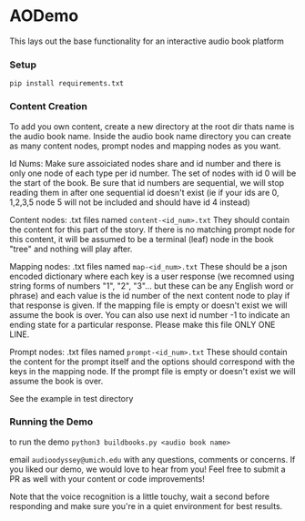 # AODemo

This lays out the base functionality for an interactive audio book platform

### Setup

`pip install requirements.txt` 

### Content Creation

To add you own content, create a new directory at the root dir thats name is the audio book name. Inside the audio book name directory you can create as many content nodes, prompt nodes and mapping nodes as you want. 

Id Nums: Make sure assoiciated nodes share and id number and there is only one node of each type per id number. The set of nodes with id 0 will be the start of the book. Be sure that id numbers are sequential, we will stop reading them in after one sequential id doesn't exist (ie if your ids are 0, 1,2,3,5 node 5 will not be included and should have id 4 instead)

Content nodes: .txt files named `content-<id_num>.txt` They should contain the content for this part of the story. If there is no matching prompt node for this content, it will be assumed to be a terminal (leaf) node in the book "tree" and nothing will play after.

Mapping nodes: .txt files named `map-<id_num>.txt` These should be a json encoded dictionary where each key is a user response (we recomned using string forms of numbers "1", "2", "3"... but these can be any English word or phrase) and each value is the id number of the next content node to play if that response is given. If the mapping file is empty or doesn't exist we will assume the book is over. You can also use next id number -1 to indicate an ending state for a particular response. Please make this file ONLY ONE LINE.

Prompt nodes: .txt files named `prompt-<id_num>.txt` These should contain the content for the prompt itself and the options should correspond with the keys in the mapping node. If the prompt file is empty or doesn't exist we will assume the book is over.

See the example in test directory

### Running the Demo

to run the demo `python3 buildbooks.py <audio book name>`

email `audioodyssey@umich.edu` with any questions, comments or concerns. If you liked our demo, we would love to hear from you! Feel free to submit a PR as well with your content or code improvements!

Note that the voice recognition is a little touchy, wait a second before responding and make sure you're in a quiet environment for best results.

